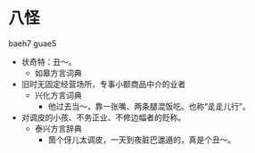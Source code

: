 





# 八怪
baeh7 guae5
+ 状奇特：丑～。
  * 如皋方言词典
+ 旧时无固定经营场所，专事小额商品中介的业者
  * 兴化方言词典
    - 他过去当～，靠一张嘴、两条腿混饭吃。也称“辵辵儿行”。
+ 对调皮的小孩、不务正业、不修边幅者的贬称。
  * 泰兴方言辞典
    - 箇个伢儿太调皮，一天到夜脏巴邋遢的，真是个丑～。
